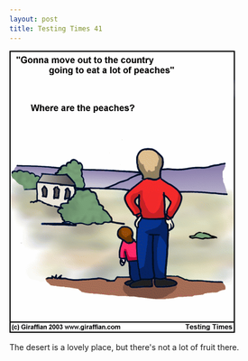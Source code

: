 ```yaml
---
layout: post
title: Testing Times 41
---
```

<img src="/images/tt0041.png">

The desert is a lovely place, but there's not a lot of fruit there. 